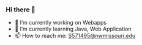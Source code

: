 ### Hi there 👋


- 🔭 I’m currently working on Webapps
- 🌱 I’m currently learning Java, Web Application
- 📫 How to reach me: S571495@nwmissouri.edu


